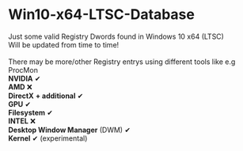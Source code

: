 # Win10-x64-LTSC-Database
Just some valid Registry Dwords found in Windows 10 x64 (LTSC)<br />
Will be updated from time to time!<br />
<br />
There may be more/other Registry entrys using different tools like e.g ProcMon
<br />
**NVIDIA** ✔<br />
**AMD** ❌<br />
**DirectX** **+ additional** ✔ <br />
**GPU** ✔<br />
**Filesystem** ✔<br />
**INTEL** ❌<br />
**Desktop Window Manager** (DWM) ✔<br />
**Kernel** ✔ (experimental)<br /> 
